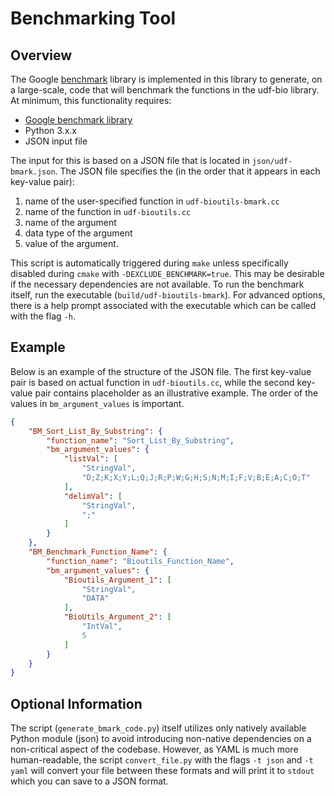 # Benchmarking Tool

## Overview

The Google [benchmark](https://github.com/google/benchmark) library is
implemented in this library to generate, on a large-scale, code that will
benchmark the functions in the udf-bio library. At minimum, this functionality
requires:

- [Google benchmark library](https://github.com/google/benchmark)
- Python 3.x.x
- JSON input file

The input for this is based on a JSON file that is located in `json/udf-bmark.json`. The JSON file specifies the (in the order that it appears in each key-value pair):

1. name of the user-specified function in
`udf-bioutils-bmark.cc`
2. name of the function in `udf-bioutils.cc`
3. name of the argument
4. data type of the argument
5. value of the argument.

This script is automatically triggered during `make` unless specifically
disabled during `cmake` with `-DEXCLUDE_BENCHMARK=true`. This may be desirable
if the necessary dependencies are not available. To run the benchmark itself,
run the executable (`build/udf-bioutils-bmark`). For advanced options, there is
a help prompt associated with the executable which can be called with the flag
`-h`.

## Example

Below is an example of the structure of the JSON file. The first key-value pair
is based on actual function in `udf-bioutils.cc`, while the second key-value
pair contains placeholder as an illustrative example. The order of the values in
`bm_argument_values` is important.

```json
{
    "BM_Sort_List_By_Substring": {
        "function_name": "Sort_List_By_Substring",
        "bm_argument_values": {
            "listVal": [
                "StringVal",
                "D;Z;K;X;Y;L;Q;J;R;P;W;G;H;S;N;M;I;F;V;B;E;A;C;O;T"
            ],
            "delimVal": [
                "StringVal",
                ";"
            ]
        }
    },
    "BM_Benchmark_Function_Name": {
        "function_name": "Bioutils_Function_Name",
        "bm_argument_values": {
            "Bioutils_Argument_1": [
                "StringVal",
                "DATA"
            ],
            "BioUtils_Argument_2": [
                "IntVal",
                5
            ]
        }
    }
}
```

## Optional Information

The script (`generate_bmark_code.py`) itself utilizes only natively available
Python module (json) to avoid introducing non-native dependencies on a
non-critical aspect of the codebase. However, as YAML is much more
human-readable, the script `convert_file.py` with the flags `-t json` and `-t
yaml` will convert your file between these formats and will print it to
`stdout` which you can save to a JSON format.
